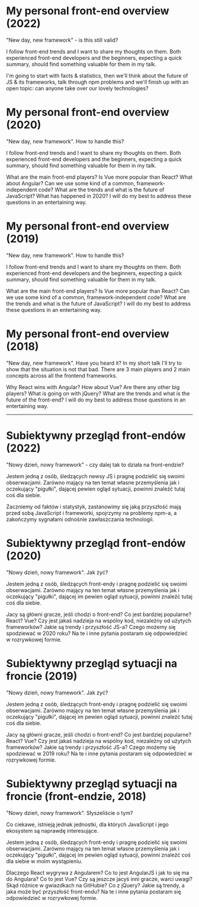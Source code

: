 # My personal front-end overview (2022)

"New day, new framework" - is this still valid?

I follow front-end trends and I want to share my thoughts on them. Both experienced front-end developers and the beginners, expecting a quick summary, should find something valuable for them in my talk.

I'm going to start with facts & statistics, then we'll think about the future of JS & its frameworks, talk through npm problems and we'll finish up with an open topic: can anyone take over our lovely technologies?

# My personal front-end overview (2020)

"New day, new framework". How to handle this?

I follow front-end trends and I want to share my thoughts on them. Both experienced front-end developers and the beginners, expecting a quick summary, should find something valuable for them in my talk.

What are the main front-end players? Is Vue more popular than React? What about Angular? Can we use some kind of a common, framework-independent code? What are the trends and what is the future of JavaScript? What has happened in 2020? I will do my best to address these questions in an entertaining way.

# My personal front-end overview (2019)

"New day, new framework". How to handle this?

I follow front-end trends and I want to share my thoughts on them. Both experienced front-end developers and the beginners, expecting a quick summary, should find something valuable for them in my talk.

What are the main front-end players? Is Vue more popular than React? Can we use some kind of a common, framework-independent code? What are the trends and what is the future of JavaScript? I will do my best to address these questions in an entertaining way.

# My personal front-end overview (2018)

"New day, new framework". Have you heard it? In my short talk I'll try to show that the situation is not that bad. There are 3 main players and 2 main concepts across all the frontend frameworks.

Why React wins with Angular? How about Vue? Are there any other big players? What is going on with jQuery? What are the trends and what is the future of the front-end? I will do my best to address those questions in an entertaining way.

___

# Subiektywny przegląd front-endów (2022)

"Nowy dzień, nowy framework" - czy dalej tak to działa na front-endzie?

Jestem jedną z osób, śledzących newsy JS i pragnę podzielić się swoimi obserwacjami. Zarówno mający na ten temat własne przemyślenia jak i oczekujący "pigułki", dającej pewien ogląd sytuacji, powinni znaleźć tutaj coś dla siebie.

Zaczniemy od faktów i statystyk, zastanowimy się jaką przyszłość mają przed sobą JavaScript i frameworki, spojrzymy na problemy npm-a, a zakończymy sygnałami odnośnie zawłaszczania technologii.

# Subiektywny przegląd front-endów (2020)

"Nowy dzień, nowy framework". Jak żyć? 

Jestem jedną z osób, śledzących front-endy i pragnę podzielić się swoimi obserwacjami. Zarówno mający na ten temat własne przemyślenia jak i oczekujący "pigułki", dającej im pewien ogląd sytuacji, powinni znaleźć tutaj coś dla siebie. 

Jacy są główni gracze, jeśli chodzi o front-end? Co jest bardziej popularne? React? Vue? Czy jest jakaś nadzieja na wspólny kod, niezależny od użytych frameworków? Jakie są trendy i przyszłość JS-a? Czego możemy się spodziewać w 2020 roku? Na te i inne pytania postaram się odpowiedzieć w rozrywkowej formie.

# Subiektywny przegląd sytuacji na froncie (2019)

"Nowy dzień, nowy framework". Jak żyć? 

Jestem jedną z osób, śledzących front-endy i pragnę podzielić się swoimi obserwacjami. Zarówno mający na ten temat własne przemyślenia jak i oczekujący "pigułki", dającej im pewien ogląd sytuacji, powinni znaleźć tutaj coś dla siebie. 

Jacy są główni gracze, jeśli chodzi o front-end? Co jest bardziej popularne? React? Vue? Czy jest jakaś nadzieja na wspólny kod, niezależny od użytych frameworków? Jakie są trendy i przyszłość JS-a? Czego możemy się spodziewać w 2019 roku? Na te i inne pytania postaram się odpowiedzieć w rozrywkowej formie.

# Subiektywny przegląd sytuacji na froncie (front-endzie, 2018)

"Nowy dzień, nowy framework". Słyszeliście o tym? 

Co ciekawe, istnieją jednak jednostki, dla których JavaScript i jego ekosystem są naprawdę interesujące. 

Jestem jedną z osób, śledzących front-endy i pragnę podzielić się swoimi obserwacjami. Zarówno mający na ten temat własne przemyślenia jak i oczekujący "pigułki", dającej im pewien ogląd sytuacji, powinni znaleźć coś dla siebie w moim wystąpieniu. 

Dlaczego React wygrywa z Angularem? Co to jest AngularJS i jak to się ma do Angulara? Co to jest Vue? Czy są jeszcze jacyś inni gracze, warci uwagi? Skąd różnice w gwiazdkach na GitHubie? Co z jQuery? Jakie są trendy, a jaka może być przyszłość front-endu? Na te i inne pytania postaram się odpowiedzieć w rozrywkowej formie.
